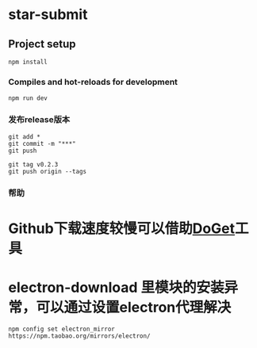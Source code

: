 # star-submit

## Project setup
```
npm install
```

### Compiles and hot-reloads for development
```
npm run dev
```

### 发布release版本
```
git add *
git commit -m "***"
git push

git tag v0.2.3
git push origin --tags
```

### 帮助
# Github下载速度较慢可以借助[DoGet](https://doget.nocsdn.com/#/)工具
# electron-download 里模块的安装异常，可以通过设置electron代理解决
```
npm config set electron_mirror https://npm.taobao.org/mirrors/electron/
```

